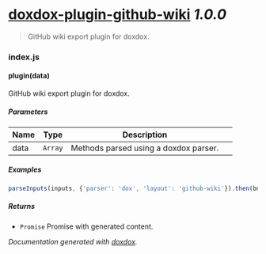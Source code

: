 # [doxdox-plugin-github-wiki](https://github.com/neogeek/doxdox-plugin-github-wiki) *1.0.0*

> GitHub wiki export plugin for doxdox.


### index.js


#### plugin(data) 

GitHub wiki export plugin for doxdox.




##### Parameters

| Name | Type | Description |  |
| ---- | ---- | ----------- | -------- |
| data | `Array`  | Methods parsed using a doxdox parser. | &nbsp; |




##### Examples

```javascript
parseInputs(inputs, {'parser': 'dox', 'layout': 'github-wiki'}).then(buffer => console.log(buffer));
```


##### Returns


- `Promise`  Promise with generated content.




*Documentation generated with [doxdox](https://github.com/neogeek/doxdox).*
